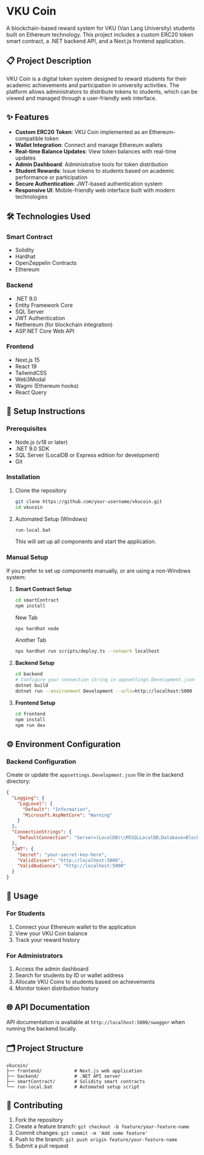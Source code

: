 # VKU Coin

A blockchain-based reward system for VKU (Van Lang University) students built on Ethereum technology. This project includes a custom ERC20 token smart contract, a .NET backend API, and a Next.js frontend application.

## 📋 Project Description

VKU Coin is a digital token system designed to reward students for their academic achievements and participation in university activities. The platform allows administrators to distribute tokens to students, which can be viewed and managed through a user-friendly web interface.

## ✨ Features

- **Custom ERC20 Token**: VKU Coin implemented as an Ethereum-compatible token
- **Wallet Integration**: Connect and manage Ethereum wallets
- **Real-time Balance Updates**: View token balances with real-time updates
- **Admin Dashboard**: Administrative tools for token distribution
- **Student Rewards**: Issue tokens to students based on academic performance or participation
- **Secure Authentication**: JWT-based authentication system
- **Responsive UI**: Mobile-friendly web interface built with modern technologies

## 🛠️ Technologies Used

### Smart Contract

- Solidity
- Hardhat
- OpenZeppelin Contracts
- Ethereum

### Backend

- .NET 9.0
- Entity Framework Core
- SQL Server
- JWT Authentication
- Nethereum (for blockchain integration)
- ASP.NET Core Web API

### Frontend

- Next.js 15
- React 19
- TailwindCSS
- Web3Modal
- Wagmi (Ethereum hooks)
- React Query

## 🚀 Setup Instructions

### Prerequisites

- Node.js (v18 or later)
- .NET 9.0 SDK
- SQL Server (LocalDB or Express edition for development)
- Git

### Installation

1. Clone the repository

   ```bash
   git clone https://github.com/your-username/vkucoin.git
   cd vkucoin
   ```

2. Automated Setup (Windows)
   ```bash
   run-local.bat
   ```
   This will set up all components and start the application.

### Manual Setup

If you prefer to set up components manually, or are using a non-Windows system:

1. **Smart Contract Setup**

   ```bash
   cd smartContract
   npm install
   ```
   New Tab
   ```bash
   npx hardhat node
   ```
   Another Tab
   ```bash
   npx hardhat run scripts/deploy.ts --network localhost
   ```

3. **Backend Setup**

   ```bash
   cd backend
   # Configure your connection string in appsettings.Development.json
   dotnet build
   dotnet run --environment Development --urls=http://localhost:5000
   ```

4. **Frontend Setup**
   ```bash
   cd frontend
   npm install
   npm run dev
   ```

## ⚙️ Environment Configuration

### Backend Configuration

Create or update the `appsettings.Development.json` file in the backend directory:

```json
{
  "Logging": {
    "LogLevel": {
      "Default": "Information",
      "Microsoft.AspNetCore": "Warning"
    }
  },
  "ConnectionStrings": {
    "DefaultConnection": "Server=(LocalDB)\\MSSQLLocalDB;Database=BlockchainVku;Trusted_Connection=True;TrustServerCertificate=True;MultipleActiveResultSets=true"
  },
  "JWT": {
    "Secret": "your-secret-key-here",
    "ValidIssuer": "http://localhost:5000",
    "ValidAudience": "http://localhost:5000"
  }
}
```

## 📝 Usage

### For Students

1. Connect your Ethereum wallet to the application
2. View your VKU Coin balance
3. Track your reward history

### For Administrators

1. Access the admin dashboard
2. Search for students by ID or wallet address
3. Allocate VKU Coins to students based on achievements
4. Monitor token distribution history

## 🌐 API Documentation

API documentation is available at `http://localhost:5000/swagger` when running the backend locally.

## 🗂️ Project Structure

```
vkucoin/
├── frontend/            # Next.js web application
├── backend/             # .NET API server
├── smartContract/       # Solidity smart contracts
└── run-local.bat        # Automated setup script
```

## 🤝 Contributing

1. Fork the repository
2. Create a feature branch: `git checkout -b feature/your-feature-name`
3. Commit changes: `git commit -m 'Add some feature'`
4. Push to the branch: `git push origin feature/your-feature-name`
5. Submit a pull request
